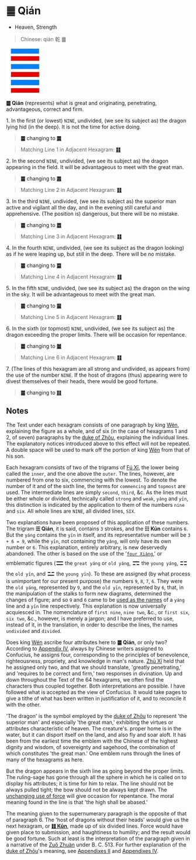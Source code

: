 # ䷀ Qián

* Heaven, Strength

> Chinese: qián 乾 ䷀

<a id="p-57"/>

<img src="../shapes/01.10.png" width="101" alt="乾">

**䷀ Qián** (represents) what is great and originating, penetrating, advantageous, correct and firm.

1.<a id="1.1"/> In the first (or lowest) `NINE`, undivided, (we see its subject as) the dragon lying hid (in the deep). It is not the time for active doing.

> **䷀** changing to [**䷫**](e5a7a4gou.md#44.1)

> Matching Line 1 in Adjacent Hexagram: [**䷁**](e59da4kun.md#2.1)

2.<a id="1.2"/> In the second `NINE`, undivided, (we see its subject as) the dragon appearing in the field. It will be advantageous to meet with the great man.

> **䷀** changing to [**䷌**](e5908ce4babatongren.md#13.2)

> Matching Line 2 in Adjacent Hexagram: [**䷁**](e59da4kun.md#2.2)

3.<a id="1.3"/> In the third `NINE`, undivided, (we see its subject as) the superior man active and vigilant all the day, and in the evening still careful and apprehensive. (The position is) dangerous, but there will be no mistake.

> **䷀** changing to [**䷉**](e5b1a5lv.md#10.3)

> Matching Line 3 in Adjacent Hexagram: [**䷁**](e59da4kun.md#2.3)

4.<a id="1.4"/> In the fourth `NINE`, undivided, (we see its subject as the dragon looking) as if he were leaping up, but still in the deep. There will be no mistake.

> **䷀** changing to [**䷈**](e5b08fe7959cxiaoxu.md#9.4)

> Matching Line 4 in Adjacent Hexagram: [**䷁**](e59da4kun.md#2.4)

5.<a id="1.5"/> In the fifth `NINE`, undivided, (we see its subject as) the dragon on the wing in the sky. It will be advantageous to meet with the great man.

> **䷀** changing to [**䷍**](e5a4a7e69c89dayou.md#14.5)

> Matching Line 5 in Adjacent Hexagram: [**䷁**](e59da4kun.md#2.5)

<a id="p-58"/>

6.<a id="1.6"/> In the sixth (or topmost) `NINE`, undivided, (we see its subject as) the dragon exceeding the proper limits. There will be occasion for repentance.

> **䷀** changing to [**䷪**](e5a4acguai.md#43.6)

> Matching Line 6 in Adjacent Hexagram: [**䷁**](e59da4kun.md#2.6)

7.<a id="1.7"/> (The lines of this hexagram are all strong and undivided, as appears from) the use of the number `NINE`. If the host of dragons (thus) appearing were to divest themselves of their heads, there would be good fortune.

> **䷀** changing to [**䷁**](e59da4kun.md)

## Notes

The Text under each hexagram consists of one paragraph by king [Wén](https://en.wikipedia.org/wiki/King_Wen_of_Zhou), explaining the figure as a whole, and of six (in the case of hexagrams 1 and 2, of seven) paragraphs by the [duke of Zhōu](https://en.wikipedia.org/wiki/Duke_of_Zhou), explaining the individual lines. The explanatory notices introduced above to this effect will not be repeated. A double space will be used to mark off the portion of king [Wén](https://en.wikipedia.org/wiki/King_Wen_of_Zhou) from that of his son.

Each hexagram consists of two of the trigrams of [Fú Xī](https://en.wikipedia.org/wiki/Fuxi), the lower being called the `inner`, and the one above the `outer`. The lines, however, are numbered from one to six, commencing with the lowest. To denote the number of it and of the sixth line, the terms for `commencing` and `topmost` are used. The intermediate lines are simply `second`, `third`, &c. As the lines must be either whole or divided, technically called `strong` and `weak`, `yáng` and `yīn`, this distinction is indicated by the application to them of the numbers `nine` and `six`. All whole lines are `NINE`, all divided lines, `SIX`.

Two explanations have been proposed of this application of these numbers. The trigram **☰ Qián**, it is said, contains `3` strokes, and the **☷ Kūn** contains `6`. But the `yáng` contains the `yīn` in itself, and its representative number will be `3 + 6 = 9`, while the `yīn`, not containing the `yáng`, will only have its own number or `6`. This explanation, entirely arbitrary, is new deservedly abandoned. The other is based on the use of the '[`four Xiàng`](https://image.slidesharecdn.com/random-150428005651-conversion-gate02/95/-15-638.jpg?cb=1430200687),' or emblematic figures (<font size="5">⚌</font> the `great yáng` or `old yáng`, <font size="5">⚎</font> the `young yáng`, <font size="5">⚏</font> the `old yīn`, and <font size="5">⚍</font> the `young yīn`). To these are assigned (by what process is unimportant for our present purpose) the numbers `9`, `8`, `7`, `6`. They were the `old yáng`, represented by `9`, and the `old yīn`, represented by `6`, that, in the manipulation of the stalks to form new diagrams, determined the changes of figure; and so `9` and `6` came to be [used as the names](e59da4kun.md#p-59) of a `yáng` line and a `yīn` line respectively. This explanation is now universally acquiesced in. The nomenclature of `first nine`, `nine two`, &c., or `first six`, `six two`, &c., however, is merely a jargon; and I have preferred to use, instead of it, in the translation, in order to describe the lines, the names `undivided` and `divided`.

Does king [Wén](https://en.wikipedia.org/wiki/King_Wen_of_Zhou) ascribe four attributes here to **䷀ Qián**, or only two? According to [Appendix IV](appendix04s1.md), always by Chinese writers assigned to Confucius, he assigns four, corresponding to the principles of benevolence, righteousness, propriety, and knowledge in man's nature. [Zhū Xī](https://en.wikipedia.org/wiki/Zhu_Xi) held that he assigned only two, and that we should translate, 'greatly penetrating,' and 'requires to be correct and firm,' two responses in divination. Up and down throughout the Text of the 64 hexagrams, we often find the characters thus coupled together. Both interpretations are possible. I have followed what is accepted as the view of Confucius. It would take pages to give a tithe of what has been written in justification of it, and to reconcile it with the other.

'The dragon' is the symbol employed by the [duke of Zhōu](https://en.wikipedia.org/wiki/Duke_of_Zhou) to represent 'the superior man' and especially 'the great man,' exhibiting the virtues or attributes characteristic of heaven. The creature's. proper home is in the water, but it can disport itself on the land, and also fly and soar aloft. It has been from the earliest time the emblem with the Chinese of the highest dignity and wisdom, of sovereignty and sagehood, the combination of which constitutes 'the great man.' One emblem runs through the lines of many of the hexagrams as here.

But the dragon appears in the sixth line as going beyond the proper limits. The ruling-sage has gone through all the sphere in which he is called on to display his attributes; it is time for him to relax. The line should not be always pulled tight; the bow should not be always kept drawn. The [unchanging use of force](e59da4kun.md#p-60) will give occasion for repentance. The moral meaning found in the line is that 'the high shall be abased.'

The meaning given to the supernumerary paragraph is the opposite of that of paragraph 6. The 'host of dragons without their heads' would give us the next hexagram, or [**䷁ Kūn**](e59da4kun.md), made up of six divided lines. Force would have given place to submission, and haughtiness to humility; and the result would be good fortune. Such at least is the interpretation of the paragraph given in a narrative of the [Zuǒ Zhuàn](https://en.wikipedia.org/wiki/Zuo_zhuan) under B. C. 513. For further explanation of the [duke of Zhōu](https://en.wikipedia.org/wiki/Duke_of_Zhou)'s meaning, see [Appendixes II](appendix02s1.md) and [Appendixes IV](appendix04s1.md).

